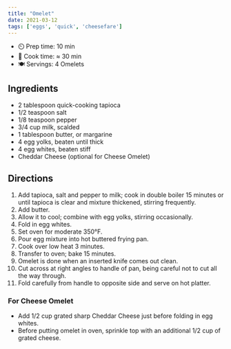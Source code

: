 ```yaml
---
title: "Omelet"
date: 2021-03-12
tags: ['eggs', 'quick', 'cheesefare']
---
```


- ⏲️ Prep time: 10 min
- 🍳 Cook time: ≈ 30 min
- 🍽️ Servings: 4 Omelets

## Ingredients

- 2 tablespoon quick-cooking tapioca
- 1/2 teaspoon salt
- 1/8 teaspoon pepper
- 3/4 cup milk, scalded
- 1 tablespoon butter, or margarine
- 4 egg yolks, beaten until thick
- 4 egg whites, beaten stiff
- Cheddar Cheese (optional for Cheese Omelet)

## Directions
1. Add tapioca, salt and pepper to milk; cook in double boiler 15 minutes or until tapioca is clear and mixture thickened, stirring  frequently.
2. Add butter.
3. Allow it to cool; combine with egg yolks, stirring occasionally.
4. Fold in egg whites.
5. Set oven for moderate 350°F.
6. Pour egg mixture into hot buttered frying pan.
7. Cook over low heat 3 minutes.
8. Transfer to oven; bake 15 minutes.
9. Omelet is done when an inserted knife comes out clean.
10. Cut across at right angles to handle of pan, being careful not to cut all the way through.
11. Fold carefully from handle to opposite side and serve on hot platter.

### For Cheese Omelet

- Add 1/2 cup grated sharp Cheddar Cheese just before folding in egg whites.
- Before putting omelet in oven, sprinkle top with an additional 1/2 cup of grated cheese.
